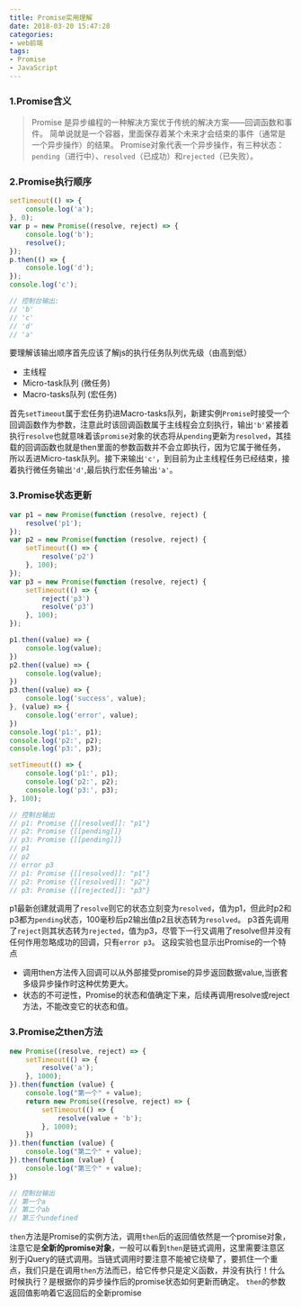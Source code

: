 ```yaml
---
title: Promise实用理解
date: 2018-03-20 15:47:28
categories:
- web前端
tags:
- Promise
- JavaScript
---
```


### 1.Promise含义
> Promise 是异步编程的一种解决方案优于传统的解决方案——回调函数和事件。
> 简单说就是一个容器，里面保存着某个未来才会结束的事件（通常是一个异步操作）的结果。
> Promise对象代表一个异步操作，有三种状态：`pending`（进行中）、`resolved`（已成功）和`rejected`（已失败）。


### 2.Promise执行顺序
```js
setTimeout(() => {
    console.log('a');
}, 0);
var p = new Promise((resolve, reject) => {
    console.log('b');
    resolve();
});
p.then(() => {
    console.log('d');
});
console.log('c');

// 控制台输出:
// 'b'
// 'c'
// 'd'
// 'a'

```
要理解该输出顺序首先应该了解js的执行任务队列优先级（由高到低）

* 主线程
* Micro-task队列 (微任务)
* Macro-tasks队列 (宏任务)

首先`setTimeout`属于宏任务扔进Macro-tasks队列，新建实例`Promise`时接受一个回调函数作为参数，注意此时该回调函数属于主线程会立刻执行，输出`'b'`紧接着执行`resolve`也就意味着该`promise`对象的状态将从`pending`更新为`resolved`，其挂载的回调函数也就是then里面的参数函数并不会立即执行，因为它属于微任务，所以丢进Micro-task队列。接下来输出`'c'`，到目前为止主线程任务已经结束，接着执行微任务输出`'d'`,最后执行宏任务输出`'a'`。


### 3.Promise状态更新
```js
var p1 = new Promise(function (resolve, reject) { 
    resolve('p1');
});
var p2 = new Promise(function (resolve, reject) {
    setTimeout(() => {
        resolve('p2')
    }, 100);
});
var p3 = new Promise(function (resolve, reject) {
    setTimeout(() => {
        reject('p3')
        resolve('p3')
    }, 100);
});

p1.then((value) => {
    console.log(value);
})
p2.then((value) => {
    console.log(value);
})
p3.then((value) => {
    console.log('success', value);
}, (value) => {
    console.log('error', value);
})
console.log('p1:', p1);
console.log('p2:', p2);
console.log('p3:', p3);

setTimeout(() => {
    console.log('p1:', p1);
    console.log('p2:', p2);
    console.log('p3:', p3);
}, 100);

// 控制台输出
// p1: Promise {[[resolved]]: "p1"}
// p2: Promise {[[pending]]}
// p3: Promise {[[pending]]}
// p1
// p2
// error p3
// p1: Promise {[[resolved]]: "p1"}
// p2: Promise {[[resolved]]: "p2"}
// p3: Promise {[[rejected]]: "p3"}
```
p1最新创建就调用了`resolve`则它的状态立刻变为`resolved`，值为p1，但此时p2和p3都为`pending`状态，100毫秒后p2输出值p2且状态转为`resolved`。
p3首先调用了`reject`则其状态转为`rejected`，值为p3，尽管下一行又调用了resolve但并没有任何作用忽略成功的回调，只有`error p3`。
这段实验也显示出Promise的一个特点

* 调用then方法传入回调可以从外部接受promise的异步返回数据value,当嵌套多级异步操作时这种优势更大。
* 状态的不可逆性，Promise的状态和值确定下来，后续再调用resolve或reject方法，不能改变它的状态和值。

### 3.Promise之then方法
```js
new Promise((resolve, reject) => {
    setTimeout(() => {
        resolve('a');
    }, 1000);
}).then(function (value) {               
    console.log("第一个" + value);
    return new Promise((resolve, reject) => {
        setTimeout(() => {
            resolve(value + 'b');
        }, 1000);
    })
}).then(function (value) {              
    console.log("第二个" + value);
}).then(function (value) {              
    console.log("第三个" + value);
})

// 控制台输出
// 第一个a
// 第二个ab
// 第三个undefined
```
`then`方法是Promise的实例方法，调用`then`后的返回值依然是一个promise对象，注意它是**全新的promise对象**，一般可以看到`then`是链式调用，这里需要注意区别于jQuery的链式调用。当链式调用时要注意不能被它绕晕了，要抓住一个重点，我们只是在调用`then`方法而已，给它传参只是定义函数，并没有执行！什么时候执行？是根据你的异步操作后的promise状态如何更新而确定。
`then`的参数返回值影响着它返回后的全新promise